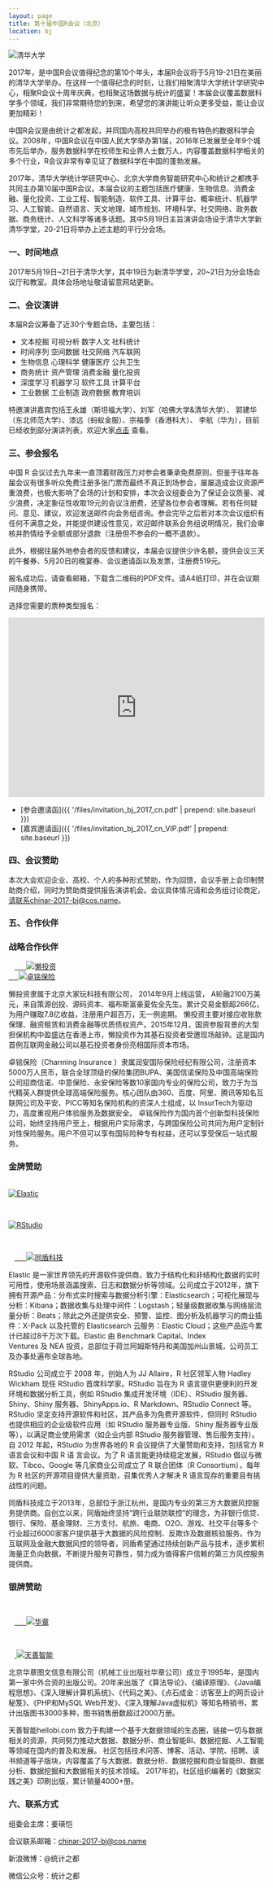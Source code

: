 ```yaml
---
layout: page
title: 第十届中国R会议（北京）
location: bj
---
```


<!-- picture -->
<div class="row">
  <div class="col-md-10 col-md-offset-1 text-center">
    <img src="{{ '/img/tsinghua.jpg' | prepend: site.baseurl }}" alt="清华大学" class="img-responsive" />
  </div>
</div>

2017年，是中国R会议值得纪念的第10个年头，本届R会议将于5月19-21日在美丽的清华大学举办。在这样一个值得纪念的时刻，让我们相聚清华大学统计学研究中心，相聚R会议十周年庆典，也相聚这场数据与统计的盛宴！本届会议覆盖数据科学多个领域，我们非常期待您的到来，希望您的演讲能让听众更多受益，能让会议更加精彩！

中国R会议是由统计之都发起，并同国内高校共同举办的极有特色的数据科学会议。2008年，中国R会议在中国人民大学举办第1届，2016年已发展至全年9个城市先后举办，服务数据科学在校师生和业界人士数万人，内容覆盖数据科学相关的多个行业，R会议非常有幸见证了数据科学在中国的蓬勃发展。

2017年，清华大学统计学研究中心、北京大学商务智能研究中心和统计之都携手共同主办第10届中国R会议。本届会议的主题包括医疗健康、生物信息、消费金融、量化投资、工业工程、智能制造、软件工具、计算平台、概率统计、机器学习、人工智能、自然语言、天文地理、城市规划、环境科学、社交网络、政务数据、商务统计、人文科学等诸多话题。其中5月19日主旨演讲会场设于清华大学新清华学堂，20-21日将举办上述主题的平行分会场。


### 一、时间地点

2017年5月19日~21日于清华大学，其中19日为新清华学堂，20~21日为分会场会议厅和教室。具体会场地址敬请留意网站更新。


### 二、会议演讲

本届R会议筹备了近30个专题会场，主要包括：

* 文本挖掘 可视分析 数字人文 社科统计
* 时间序列 空间数据 社交网络 汽车联网
* 生物信息 心理科学 健康医疗 公共卫生
* 商务统计 资产管理 消费金融 量化投资
* 深度学习 机器学习 软件工具 计算平台
* 工业数据 工业制造 政府数据 教育培训

特邀演讲嘉宾包括王永雄（斯坦福大学）、刘军（哈佛大学&清华大学）、 郭建华（东北师范大学）、漆远（蚂蚁金服）、宗福季（香港科大）、 李航（华为），目前已经收到部分演讲列表，欢迎大家[点击](http://china-r.org/bj2017/lectures.html) 查看。


### 三、参会报名


中国 R 会议过去九年来一直顶着财政压力对参会者秉承免费原则，但鉴于往年各届会议有很多听众免费注册多张门票而最终不真正到场参会，屡屡造成会议资源严重浪费，也极大影响了会场的计划和安排，本次会议组委会为了保证会议质量、减少浪费，决定象征性收取19元的会议注册费，还望各位参会者理解。若有任何疑问、意见、建议，欢迎发送邮件向会务组咨询。参会完毕之后若对本次会议组织有任何不满意之处，并能提供建设性意见，欢迎邮件联系会务组说明情况，我们会审核并酌情给予全额或部分退款（注册但不参会的一概不退款）。

此外，根据往届外地参会者的反馈和建议，本届会议提供少许名额，提供会议三天的午餐券、5月20日的晚宴券、会议邀请函以及发票，注册费519元。

报名成功后，请查看邮箱，下载含二维码的PDF文件。请A4纸打印，并在会议期间随身携带。

选择您需要的票种类型报名：

<div><iframe id='mgframe' height='353px' width='100%' src='https://eventdove.com/business/getInnerTicket.do?siteInfoId=125128&moduleId=44&viewFlag=1&tc=promoteticket&isShow=1' frameborder='0' scrolling='no'></iframe></div>

- [参会邀请函]({{ '/files/invitation_bj_2017_cn.pdf' | prepend: site.baseurl }})
- [嘉宾邀请函]({{ '/files/invitation_bj_2017_cn_VIP.pdf' | prepend: site.baseurl }})


### 四、会议赞助

本次大会欢迎企业、高校、个人的多种形式赞助，作为回馈，会议手册上会印制赞助商介绍，同时为赞助商提供报告演讲机会。会议具体情况请和会务组讨论商定，请联系chinar-2017-bj@cos.name。

### 五、合作伙伴

<h3 class ="text-center">战略合作伙伴</h3>

<div class="row">
  <div class="col-md-4 col-md-offset-2 aligncenter client">
    <a href="http://lantouzi.com/" title="懒投资" target="_blank">
      <img src="{{ '/img/logo-lantouzi.png' | prepend: site.qiniubaseurl }}" alt="懒投资" class="img-responsive center-block" />
    </a>
  </div>

  <div class="col-md-4 aligncenter client">
    <a href="https://charminginsurance.cn/" title="卓铭保险" target="_blank">
      <img src="{{ '/img/logo_zhuoming.png' | prepend: site.qiniubaseurl }}" alt="卓铭保险" class="img-responsive center-block" />
    </a>
  </div>
</div>

懒投资隶属于北京大家玩科技有限公司， 2014年9月上线运营， A轮融2100万美元，来自策源创投、源码资本、福布斯富豪夏佐全先生。累计交易金额超266亿，为用户赚取7.8亿收益，注册用户超百万，无一例逾期。 懒投资主要对接应收账款保理、融资租赁和消费金融等优质债权资产。2015年12月，国资参股背景的大型担保机构中盈盛达在香港上市，懒投资作为其基石投资者受邀现场敲钟。这是国内首例互联网金融公司以基石投资者身份亮相国际资本市场。

卓铭保险（Charming Insurance ）隶属润安国际保险经纪有限公司，注册资本5000万人民币，联合全球顶级的保险集团BUPA、美国信诺保险及中国高端保险公司招商信诺、中意保险、永安保险等数10家国内专业的保险公司，致力于为当代精英人群提供全球高端保险服务。核心团队由360、百度、阿里、腾讯等知名互联网公司及平安、PICC等知名保险机构的资深人士组成，以 InsurTech为驱动力，高度重视用户体验服务及数据安全。
卓铭保险作为国内首个创新型科技保险公司，始终坚持用户至上，根据用户实际需求，与跨国保险公司共同为用户定制针对性保险服务。用户不但可以享有国际险种专有权益，还可以享受保后一站式服务。


<h3 class="text-center">金牌赞助</h3>

<div class="row">
  <div class="col-md-3 col-md-offset-2 aligncenter client">
    <a href="http://elastic.co" title="Elastic" target="_blank">
      <img src="{{ '/img/elastic.jpg' | prepend: site.baseurl }}" alt="Elastic" class="img-responsive center-block" />
    </a>
  </div>

  <div class="col-md-3 aligncenter client">
    <a href="http://www.rstudio.com/" title="Rsudio" target="_blank">
      <img src="{{ '/img/logo-rstudio.png' | prepend: site.baseurl }}" alt="RStudio" class="img-responsive center-block" />
    </a>
  </div>


  <div class="col-md-3 aligncenter client">
    <a href="https://www.tongdun.cn/" title="同盾科技" target="_blank">
      <img src="{{ '/img/logo_tongdun.jpg' | prepend: site.baseurl }}" alt="同盾科技" class="img-responsive center-block" />
    </a>
  </div>
</div>

Elastic 是一家世界领先的开源软件提供商，致力于结构化和非结构化数据的实时可用性，使用场景涵盖搜索、日志和数据分析等领域。公司成立于2012年，旗下拥有开源产品：分布式实时搜索与数据分析引擎：Elasticsearch；可视化展现与分析：Kibana；数据收集与处理中间件：Logstash；轻量级数据收集与网络层流量分析：Beats；除此之外还提供安全、预警、监控、图分析及机器学习的商业插件：X-Pack 以及托管的 Elasticsearch 云服务：Elastic Cloud；这些产品迄今累计已超过8千万次下载。Elastic 由 Benchmark Capital、Index Ventures 及 NEA 投资，总部位于荷兰阿姆斯特丹和美国加州山景城，公司员工及办事处遍布全球各地。

RStudio 公司成立于 2008 年，创始人为 JJ Allaire，R 社区领军人物 Hadley Wickham 现任 RStudio 首席科学家。RStudio 旨在为 R 语言提供更便利的开发环境和数据分析工具，例如 RStudio 集成开发环境（IDE）、RStudio 服务器、Shiny、Shiny 服务器、ShinyApps.io、R Markdown、RStudio Connect 等。RStudio 坚定支持开源软件和社区，其产品多为免费开源软件，但同时 RStudio 也提供相应的企业级软件应用（如 RStudio 服务器专业版、Shiny 服务器专业版等），以满足商业使用需求（如企业内部 RStudio 服务器管理、售后服务支持）。自 2012 年起，RStudio 为世界各地的 R 会议提供了大量赞助和支持，包括官方 R 语言会议和中国 R 语 言会议。为了 R 语言能更持续稳定发展，RStudio 倡议与微软、Tibco、Google 等几家商业公司成立了 R 联合团体（R Consortium），每年为 R 社区的开源项目提供大量资助，召集优秀人才解决 R 语言现存的重要且有挑战性的问题。

同盾科技成立于2013年，总部位于浙江杭州，是国内专业的第三方大数据风控服务提供商。自创立以来，同盾始终坚持“跨行业联防联控”的理念，为非银行信贷、银行、保险、基金理财、三方支付、航旅、电商、O2O、游戏、社交平台等多个行业超过6000家客户提供基于大数据的风险控制、反欺诈及数据核验服务。作为互联网及金融大数据风控的领导者，同盾希望通过持续创新产品与技术，逐步累积海量正负向数据，不断提升服务可靠性，努力成为值得客户信赖的第三方风控服务提供商。


<h3 class="text-center">银牌赞助</h3>

<div class="row">

  <div class="col-md-4 col-md-offset-2 aligncenter client">
    <a href="http://www.hzbook.com/ps/" title="华章" target="_blank">
      <img src="{{ '/img/logo-hz.jpg' | prepend: site.baseurl }}" alt="华章" class="img-responsive center-block" />
    </a>
  </div>

  <div class="col-md-4 aligncenter client">
    <a href="https://www.hellobi.com/" title="天善智能" target="_blank">
      <img src="{{ '/img/tszn_logo.jpg' | prepend: site.baseurl }}" alt="天善智能" class="img-responsive center-block" />
    </a>
  </div>
</div>


北京华章图文信息有限公司（机械工业出版社华章公司）成立于1995年，是国内第一家中外合资的出版公司。20年来出版了《算法导论》、《编译原理》、《Java编程思想》、《深入理解计算机系统》、《代码之美》、《点石成金：访客至上的网页设计秘笈》、《PHP和MySQL Web开发》、《深入理解Java虚拟机》等知名畅销书，累计出版图书3000多种，图书销售册数超过2000万册。

天善智能hellobi.com 致力于构建一个基于大数据领域的生态圈，链接一切与数据相关的资源，共同努力推动大数据、数据分析、商业智能BI、数据挖掘、人工智能等领域在国内的普及和发展。
社区包括技术问答、博客、活动、学院、招聘、读书频道等子版块，内容覆盖了与大数据、数据分析、数据挖掘和商业智能BI、数据分析、数据挖掘和大数据相关的技术领域。
2017年初，社区组织编著的《数据实践之美》印刷出版，累计销量4000+册。


### 六、联系方式

组委会主席：姜瑛恺

会议联系邮箱：chinar-2017-bj@cos.name

新浪微博：@统计之都

微信公众号：统计之都
